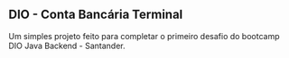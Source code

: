 ## DIO - Conta Bancária Terminal

Um simples projeto feito para completar o primeiro desafio do bootcamp DIO Java Backend - Santander.